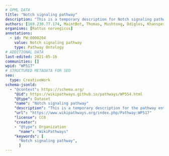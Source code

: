 ```yaml
---
# GPML DATA
title: "Notch signaling pathway"
description: "This is a temporary description for Notch signaling pathway"
authors: [169.230.77.174, MaintBot, Thomas, Mushtong, Ddigles, Khanspers, L Dupuis, Eweitz]
organisms: [Rattus norvegicus]
annotations:
  - id: PW:0000204
    value: Notch signaling pathway
    type: Pathway Ontology
# ADDITIONAL DATA
last-edited: 2021-05-16
communities: []
wpid: "WP517"
# STRUCTURED METADATA FOR SEO
seo:
  type: CreativeWork
schema-jsonld:
  - "@context": https://schema.org/
    "@id": https://wikipathways.github.io/pathways/WP554.html
    "@type": Dataset
    "name": "Notch signaling pathway"
    "description": "This is a temporary description for the pathway entitled: Notch signaling pathway"
    "url": "https://www.wikipathways.org/index.php/Pathway:WP517"
    "license": CC0
    "creator":
    - "@type": Organization
      "name": "WikiPathways"
    "keywords": [
      "Notch signaling pathway",
      ]
---
```

